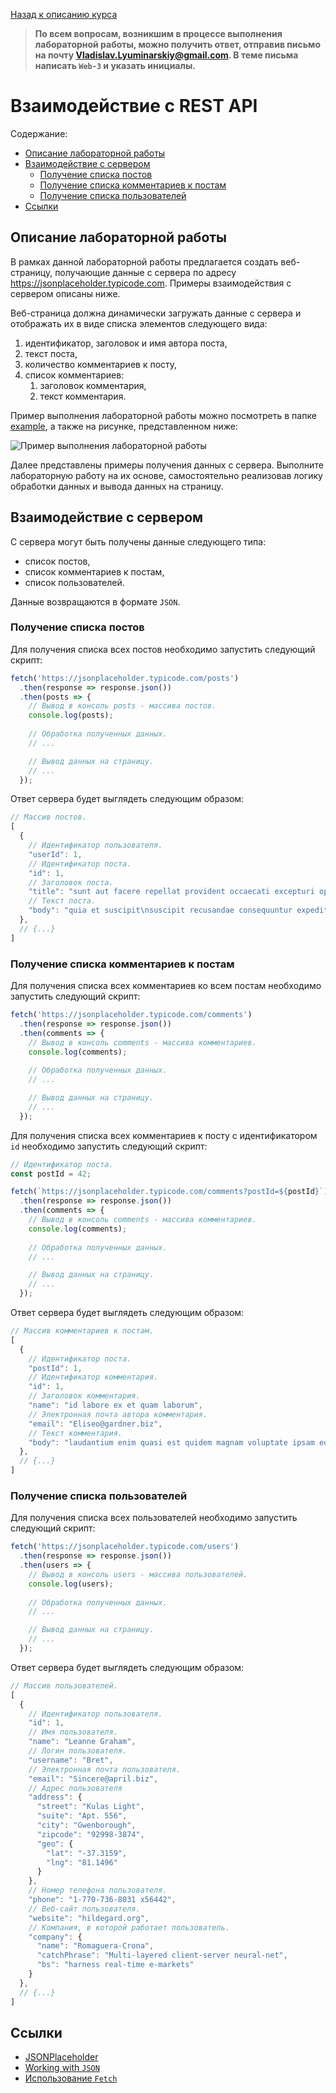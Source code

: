 [Назад к описанию курса](../../README.md)

> **По всем вопросам, возникшим в процессе выполнения лабораторной работы, можно получить ответ, отправив письмо на почту Vladislav.Lyuminarskiy@gmail.com. В теме письма написать `Web-3` и указать инициалы.**

# Взаимодействие с REST API

Содержание:
- [Описание лабораторной работы](#Описание-лабораторной-работы)
- [Взаимодействие с сервером](#Взаимодействие-с-сервером)
  - [Получение списка постов](#Получение-списка-постов)
  - [Получение списка комментариев к постам](#Получение-списка-комментариев-к-постам)
  - [Получение списка пользователей](#Получение-списка-пользователей)
- [Ссылки](#Ссылки)

## Описание лабораторной работы

В рамках данной лабораторной работы предлагается создать веб-страницу, получающие данные с сервера по адресу https://jsonplaceholder.typicode.com. Примеры взаимодействия с сервером описаны ниже.

Веб-страница должна динамически загружать данные с сервера и отображать их в виде списка элементов следующего вида:

1. идентификатор, заголовок и имя автора поста,
2. текст поста,
3. количество комментариев к посту,
4. список комментариев:
    1. заголовок комментария,
    2. текст комментария.

Пример выполнения лабораторной работы можно посмотреть в папке [example](example), а также на рисунке, представленном ниже:

![Пример выполнения лабораторной работы](example.png)

Далее представлены примеры получения данных с сервера. Выполните лабораторную работу на их основе, самостоятельно реализовав логику обработки данных и вывода данных на страницу.

## Взаимодействие с сервером

С сервера могут быть получены данные следующего типа:
- список постов,
- список комментариев к постам,
- список пользователей.

Данные возвращаются в формате `JSON`.

### Получение списка постов

Для получения списка всех постов необходимо запустить следующий скрипт:

```js
fetch('https://jsonplaceholder.typicode.com/posts')
  .then(response => response.json())
  .then(posts => {
    // Вывод в консоль posts - массива постов.
    console.log(posts);
    
    // Обработка полученных данных.
    // ...

    // Вывод данных на страницу.
    // ...
  });
```

Ответ сервера будет выглядеть следующим образом:

```js
// Массив постов.
[
  {
    // Идентификатор пользователя.
    "userId": 1,
    // Идентификатор поста.
    "id": 1,
    // Заголовок поста.
    "title": "sunt aut facere repellat provident occaecati excepturi optio reprehenderit",
    // Текст поста.
    "body": "quia et suscipit\nsuscipit recusandae consequuntur expedita et cum\nreprehenderit molestiae ut ut quas totam\nnostrum rerum est autem sunt rem eveniet architecto"
  },
  // {...}
]
```

### Получение списка комментариев к постам

Для получения списка всех комментариев ко всем постам необходимо запустить следующий скрипт:

```js
fetch('https://jsonplaceholder.typicode.com/comments')
  .then(response => response.json())
  .then(comments => {
    // Вывод в консоль comments - массива комментариев.
    console.log(comments);
    
    // Обработка полученных данных.
    // ...

    // Вывод данных на страницу.
    // ...
  });
```

Для получения списка всех комментариев к посту с идентификатором `id` необходимо запустить следующий скрипт:

```js
// Идентификатор поста.
const postId = 42;

fetch(`https://jsonplaceholder.typicode.com/comments?postId=${postId}`)
  .then(response => response.json())
  .then(comments => {
    // Вывод в консоль comments - массива комментариев.
    console.log(comments);
    
    // Обработка полученных данных.
    // ...

    // Вывод данных на страницу.
    // ...
  });
```

Ответ сервера будет выглядеть следующим образом:

```js
// Массив комментариев к постам.
[
  {
    // Идентификатор поста.
    "postId": 1,
    // Идентификатор комментария.
    "id": 1,
    // Заголовок комментария.
    "name": "id labore ex et quam laborum",
    // Электронная почта автора комментария.
    "email": "Eliseo@gardner.biz",
    // Текст комментария.
    "body": "laudantium enim quasi est quidem magnam voluptate ipsam eos\ntempora quo necessitatibus\ndolor quam autem quasi\nreiciendis et nam sapiente accusantium"
  },
  // {...}
]
```

### Получение списка пользователей

Для получения списка всех пользователей необходимо запустить следующий скрипт:

```js
fetch('https://jsonplaceholder.typicode.com/users')
  .then(response => response.json())
  .then(users => {
    // Вывод в консоль users - массива пользователей.
    console.log(users);
    
    // Обработка полученных данных.
    // ...

    // Вывод данных на страницу.
    // ...
  });
```

Ответ сервера будет выглядеть следующим образом:

```js
// Массив пользователей.
[
  {
    // Идентификатор пользователя.
    "id": 1,
    // Имя пользователя.
    "name": "Leanne Graham",
    // Логин пользователя.
    "username": "Bret",
    // Электронная почта пользователя.
    "email": "Sincere@april.biz",
    // Адрес пользователя
    "address": {
      "street": "Kulas Light",
      "suite": "Apt. 556",
      "city": "Gwenborough",
      "zipcode": "92998-3874",
      "geo": {
        "lat": "-37.3159",
        "lng": "81.1496"
      }
    },
    // Номер телефона пользователя.
    "phone": "1-770-736-8031 x56442",
    // Веб-сайт пользователя.
    "website": "hildegard.org",
    // Компания, в которой работает пользователь.
    "company": {
      "name": "Romaguera-Crona",
      "catchPhrase": "Multi-layered client-server neural-net",
      "bs": "harness real-time e-markets"
    }
  },
  // {...}
]
```

## Ссылки

- [JSONPlaceholder](https://jsonplaceholder.typicode.com)
- [Working with `JSON`](https://developer.mozilla.org/en-US/docs/Learn/JavaScript/Objects/JSON)
- [Использование `Fetch`](https://developer.mozilla.org/ru/docs/Web/API/Fetch_API/Using_Fetch)